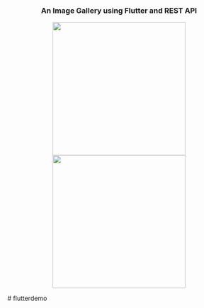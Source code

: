 <div align="center">
  <h3>An Image Gallery using Flutter and REST API</h3>
  <p>
    <img src="https://github.com/user-attachments/assets/b90fad04-2192-4b8f-8297-d6d1daf01c6d" width="300" />
    <img src="https://github.com/user-attachments/assets/27203f07-6795-4a8e-8770-aa9bf47b766a" width="300" />
  </p>
</div>
#   f l u t t e r d e m o  
 